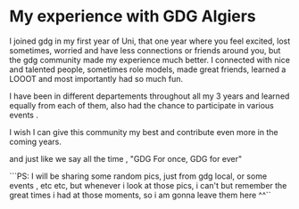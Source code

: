 # My experience with GDG Algiers

I joined gdg in my first year of Uni, that one year where you feel excited, lost sometimes, worried and have less connections or friends around you, but the gdg community made my experience much better. I connected with nice and talented people, sometimes role models, made great friends, learned a LOOOT and most importantly had so much fun.

I have been in different departements throughout all my 3 years and learned equally from each of them, also had the chance to participate in various events .

I wish I can give this community my best and contribute even more in the coming years.

and just like we say all the time , "GDG For once, GDG for ever"
 
```PS: I will be sharing some random pics, just from gdg local, or some events , etc etc, but whenever i look at those pics, i can't but remember the great times i had at those moments, so i am gonna leave them here ^^``
